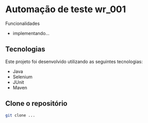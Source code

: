 # Automação de teste wr_001

<!--
<h1 align="center">
    <img alt="amazon" src="./images/codigoLimpo.png" width="100%" />
</h1>


Projeto

Projeto em construção...
 -->


Funcionalidades
-  implementando...

## Tecnologias

Este projeto foi desenvolvido utilizando as seguintes tecnologias:

- Java
- Selenium
- JUnit
- Maven


## Clone o repositório

```bash
git clone ...

```
